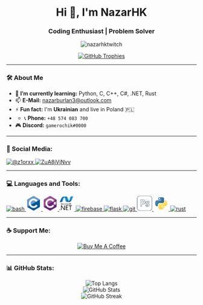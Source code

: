 <h1 align="center">Hi 👋, I'm NazarHK</h1>
<h3 align="center">Coding Enthusiast | Problem Solver</h3>

<p align="center">
  <img src="https://komarev.com/ghpvc/?username=nazarhktwitch&label=Profile%20views&color=0e75b6&style=flat" alt="nazarhktwitch" />
</p>

<p align="center">
  <a href="https://github.com/ryo-ma/github-profile-trophy">
    <img src="https://github-profile-trophy.vercel.app/?username=nazarhktwitch" alt="GitHub Trophies" />
  </a>
</p>

---

### 🛠 About Me
- 🌱 **I’m currently learning:** Python, C, C++, C#, .NET, Rust  
- 📫 **E-Mail:** [nazarburlan3@outlook.com](mailto:nazarburlan3@outlook.com)  
- ⚡ **Fun fact:** I'm **Ukrainian** and live in Poland 🇵🇱
- - 📞 **Phone:** `+48 574 083 700`  
- 🎮 **Discord:** `gamerochik#0000`  

---

### 📲 Social Media:
<p align="left">
  <a href="https://www.youtube.com/@Z1orXX" target="blank">
    <img src="https://raw.githubusercontent.com/rahuldkjain/github-profile-readme-generator/master/src/images/icons/Social/youtube.svg" alt="@z1orxx" height="30" width="40" />
  </a>
  <a href="https://discord.gg/ZuA8jVjNvv" target="blank">
    <img src="https://raw.githubusercontent.com/rahuldkjain/github-profile-readme-generator/master/src/images/icons/Social/discord.svg" alt="ZuA8jVjNvv" height="30" width="40" />
  </a>
</p>

---

### 💻 Languages and Tools:
<p align="left">
  <a href="https://www.gnu.org/software/bash/" target="_blank">
    <img src="https://www.vectorlogo.zone/logos/gnu_bash/gnu_bash-icon.svg" alt="bash" width="40" height="40"/>
  </a>
  <a href="https://www.cprogramming.com/" target="_blank">
    <img src="https://raw.githubusercontent.com/devicons/devicon/master/icons/c/c-original.svg" alt="c" width="40" height="40"/>
  </a>
  <a href="https://www.w3schools.com/cs/" target="_blank">
    <img src="https://raw.githubusercontent.com/devicons/devicon/master/icons/csharp/csharp-original.svg" alt="csharp" width="40" height="40"/>
  </a>
  <a href="https://dotnet.microsoft.com/" target="_blank">
    <img src="https://raw.githubusercontent.com/devicons/devicon/master/icons/dot-net/dot-net-original-wordmark.svg" alt="dotnet" width="40" height="40"/>
  </a>
  <a href="https://firebase.google.com/" target="_blank">
    <img src="https://www.vectorlogo.zone/logos/firebase/firebase-icon.svg" alt="firebase" width="40" height="40"/>
  </a>
  <a href="https://flask.palletsprojects.com/" target="_blank">
    <img src="https://cdnlogo.com/logos/f/50/flask.svg" alt="flask" width="40" height="40"/>
  </a>
  <a href="https://git-scm.com/" target="_blank">
    <img src="https://www.vectorlogo.zone/logos/git-scm/git-scm-icon.svg" alt="git" width="40" height="40"/>
  </a>
  <a href="https://www.photoshop.com/en" target="_blank">
    <img src="https://raw.githubusercontent.com/devicons/devicon/master/icons/photoshop/photoshop-line.svg" alt="photoshop" width="40" height="40"/>
  </a>
  <a href="https://www.python.org" target="_blank">
    <img src="https://raw.githubusercontent.com/devicons/devicon/master/icons/python/python-original.svg" alt="python" width="40" height="40"/>
  </a>
  <a href="https://www.rust-lang.org" target="_blank">
    <img src="https://www.rust-lang.org/logos/rust-logo-512x512.png" alt="rust" width="40" height="40"/>
  </a>
</p>

---

### ☕ Support Me:
<p align="center">
  <a href="https://www.buymeacoffee.com/nazarhk">
    <img src="https://cdn.buymeacoffee.com/buttons/v2/default-yellow.png" height="50" width="210" alt="Buy Me A Coffee" />
  </a>
</p>

---

### 📊 GitHub Stats:
<div align="center">
  <img src="https://github-readme-stats.vercel.app/api/top-langs?username=nazarhktwitch&show_icons=true&locale=en&layout=compact" alt="Top Langs" />
</div>

<div align="center">
  <img src="https://github-readme-stats.vercel.app/api?username=nazarhktwitch&show_icons=true&locale=en" alt="GitHub Stats" />
</div>

<div align="center">
  <img src="https://github-readme-streak-stats.herokuapp.com/?user=nazarhktwitch&" alt="GitHub Streak" />
</div>
